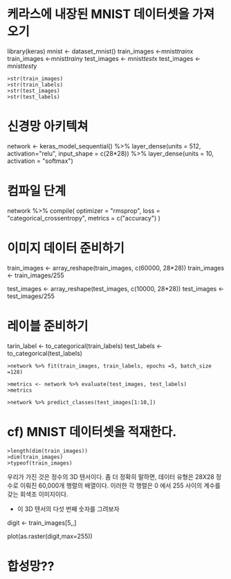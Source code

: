 # 케라스에 내장된 MNIST 데이터셋을 가져오기

library(keras)
mnist <- dataset_mnist()
train_images <-mnist$train$x
train_images <-mnist$train$y
test_images <- mnist$test$x
test_images <- mnist$test$y

```
>str(train_images)
>str(train_labels)
>str(test_images)
>str(test_labels)
```
# 신경망 아키텍쳐
network <- keras_model_sequential() %>%
  layer_dense(units = 512, activation="relu", input_shape = c(28*28)) %>%
  layer_dense(units = 10, activation = "softmax")
  
  
# 컴파일 단계
network %>% compile(
  optimizer = "rmsprop",
  loss = "categorical_crossentropy",
  metrics = c("accuracy")
)

# 이미지 데이터 준비하기
train_images <- array_reshape(train_images, c(60000, 28*28))
train_images <- train_images/255

test_images <- array_reshape(test_images, c(10000, 28*28))
test_images <- test_images/255

# 레이블 준비하기
tarin_label <- to_categorical(train_labels)
test_labels <- to_categorical(test_labels)

```
>network %>% fit(train_images, train_labels, epochs =5, batch_size =128)
```
```
>metrics <- network %>% evaluate(test_images, test_labels)
>metrics
```
```
>network %>% predict_classes(test_images[1:10,])
```

# cf) MNIST 데이터셋을 적재한다.

```
>length(dim(train_images))
>dim(train_images)
>typeof(train_images)
```

우리가 가진 것은 정수의 3D 텐서이다. 좀 더 정확히 말하면, 데이터 유형은 28X28 정수로 이뤄진 60,000개 행렬의 배열이다.
이러한 각 행렬은 0 에서 255 사이의 계수를 갖는 회색조 이미지이다.

+ 이 3D 텐서의 다섯 번째 숫자를 그려보자

digit <- train_images[5,,]

plot(as.raster(digit,max=255))

# 합성망??





